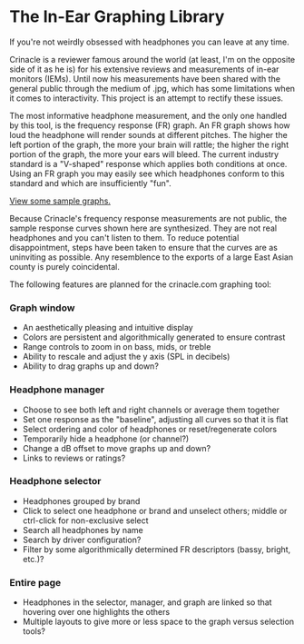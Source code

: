 # The In-Ear Graphing Library

If you're not weirdly obsessed with headphones you can leave at any time.

Crinacle is a reviewer famous around the world (at least, I'm on the
opposite side of it as he is) for his extensive reviews and measurements
of in-ear monitors (IEMs). Until now his measurements have been shared
with the general public through the medium of .jpg, which has some
limitations when it comes to interactivity. This project is an attempt
to rectify these issues.

The most informative headphone measurement, and the only one handled by
this tool, is the frequency response (FR) graph. An FR graph shows how
loud the headphone will render sounds at different pitches. The higher
the left portion of the graph, the more your brain will rattle; the
higher the right portion of the graph, the more your ears will bleed.
The current industry standard is a "V-shaped" response which applies
both conditions at once. Using an FR graph you may easily see which
headphones conform to this standard and which are insufficiently "fun".

[View some sample graphs.](https://mlochbaum.github.io/CrinGraph/graph.html)

Because Crinacle's frequency response measurements are not public, the
sample response curves shown here are synthesized. They are not real
headphones and you can't listen to them. To reduce potential
disappointment, steps have been taken to ensure that the curves are as
uninviting as possible. Any resemblence to the exports of a large East
Asian county is purely coincidental.

The following features are planned for the crinacle.com graphing tool:

### Graph window

* An aesthetically pleasing and intuitive display
* Colors are persistent and algorithmically generated to ensure contrast
* Range controls to zoom in on bass, mids, or treble
* Ability to rescale and adjust the y axis (SPL in decibels)
* Ability to drag graphs up and down?

### Headphone manager

* Choose to see both left and right channels or average them together
* Set one response as the "baseline", adjusting all curves so that it is flat
* Select ordering and color of headphones or reset/regenerate colors
* Temporarily hide a headphone (or channel?)
* Change a dB offset to move graphs up and down?
* Links to reviews or ratings?

### Headphone selector

* Headphones grouped by brand
* Click to select one headphone or brand and unselect others; middle or ctrl-click for non-exclusive select
* Search all headphones by name
* Search by driver configuration?
* Filter by some algorithmically determined FR descriptors (bassy, bright, etc.)?

### Entire page

* Headphones in the selector, manager, and graph are linked so that hovering over one highlights the others
* Multiple layouts to give more or less space to the graph versus selection tools?
